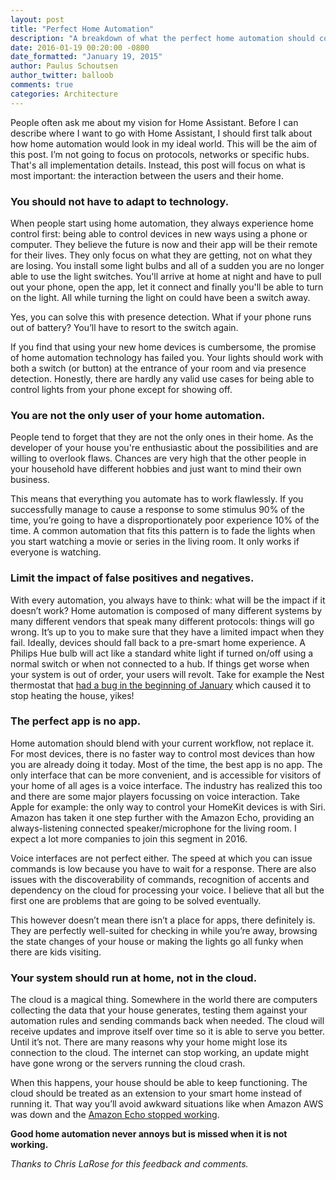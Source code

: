 ```yaml
---
layout: post
title: "Perfect Home Automation"
description: "A breakdown of what the perfect home automation should consist of."
date: 2016-01-19 00:20:00 -0800
date_formatted: "January 19, 2015"
author: Paulus Schoutsen
author_twitter: balloob
comments: true
categories: Architecture
---
```


People often ask me about my vision for Home Assistant. Before I can describe where I want to go with Home Assistant, I should first talk about how home automation would look in my ideal world. This will be the aim of this post. I’m not going to focus on protocols, networks or specific hubs. That's all implementation details. Instead, this post will focus on what is most important: the interaction between the users and their home.

### You should not have to adapt to technology.

When people start using home automation, they always experience home control first: being able to control devices in new ways using a phone or computer. They believe the future is now and their app will be their remote for their lives. They only focus on what they are getting, not on what they are losing. You install some light bulbs and all of a sudden you are no longer able to use the light switches. You'll arrive at home at night and have to pull out your phone, open the app, let it connect and finally you'll be able to turn on the light. All while turning the light on could have been a switch away.

Yes, you can solve this with presence detection. What if  your phone runs out of battery? You’ll have to resort to the switch again.

If you find that using your new home devices is cumbersome, the promise of home automation technology has failed you. Your lights should work with both a switch (or button) at the entrance of your room and via presence detection. Honestly, there are hardly any valid use cases for being able to control lights from your phone except for showing off.
<!--more-->

### You are not the only user of your home automation.

People tend to forget that they are not the only ones in their home. As the developer of your house you're enthusiastic about the possibilities and are willing to overlook flaws. Chances are very high that the other people in your household have different hobbies and just want to mind their own business.

This means that everything you automate has to work flawlessly. If you successfully manage to cause a response to some stimulus 90% of the time, you’re going to have a disproportionately poor experience 10% of the time.  A common automation that fits this pattern is to fade the lights when you start watching a movie or series in the living room. It only works if everyone is watching.

### Limit the impact of false positives and negatives.

With every automation, you always have to think: what will be the impact if it doesn’t work? Home automation is composed of many different systems by many different vendors that speak many different protocols: things will go wrong. It’s up to you to make sure that they have a limited impact when they fail. Ideally, devices should fall back to a pre-smart home experience. A Philips Hue bulb will act like a standard white light if turned on/off using a normal switch or when not connected to a hub. If things get worse when your system is out of order, your users will revolt. Take for example the Nest thermostat that [had a bug in the beginning of January][nest-bug] which caused it to stop heating the house, yikes!

[nest-bug]: http://www.nytimes.com/2016/01/14/fashion/nest-thermostat-glitch-battery-dies-software-freeze.html

### The perfect app is no app.

Home automation should blend with your current workflow, not replace it. For most devices, there is no faster way to control most devices than how you are already doing it today. Most of the time, the best app is no app. The only interface that can be more convenient, and is accessible for visitors of your home of all ages is a voice interface. The industry has realized this too and there are some major players focussing on voice interaction. Take Apple for example: the only way to control your HomeKit devices is with Siri.  Amazon has taken it one step further with the Amazon Echo, providing an always-listening connected speaker/microphone for the living room. I expect a lot more companies to join this segment in 2016.

Voice interfaces are not perfect either. The speed at which you can issue commands is low because you have to wait for a response. There are also issues with the discoverability of commands, recognition of accents and dependency on the cloud for processing your voice. I believe that all but the first one are problems that are going to be solved eventually.

This however doesn’t mean there isn’t a place for apps, there definitely is. They are perfectly well-suited for checking in while you’re away, browsing  the state changes of your house or making  the lights go all funky when there are kids visiting.

### Your system should run at home, not in the cloud.

The cloud is a magical thing. Somewhere in the world there are computers collecting the data that your house generates, testing them against your automation rules and sending commands back when needed.  The cloud will receive updates and improve itself over time so it is able to serve you better. Until it’s not. There are many reasons why your home might lose its connection to the cloud. The internet can stop working, an update might have gone wrong or the servers running the cloud crash.

When this happens, your house should be able to keep functioning. The cloud should be treated as an extension to your smart home instead of running it. That way you’ll avoid awkward situations like when Amazon AWS was down and the [Amazon Echo stopped working][echo-crash].

[echo-crash]: http://www.zdnet.com/article/the-night-alexa-lost-her-mind/

**Good home automation never annoys but is missed when it is not working.**

*Thanks to Chris LaRose for this feedback and comments.*
